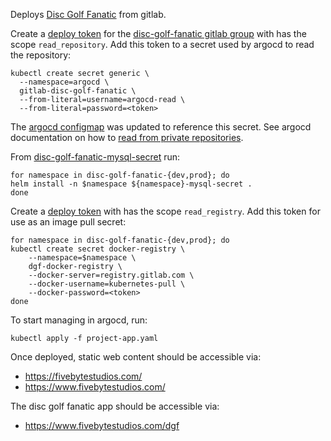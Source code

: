 Deploys [Disc Golf Fanatic][dgf-gitlab] from gitlab.

Create a [deploy token][] for the [disc-golf-fanatic gitlab group][dgf-group]
with has the scope `read_repository`.
Add this token to a secret used by argocd to read the repository:
```
kubectl create secret generic \
  --namespace=argocd \
  gitlab-disc-golf-fanatic \
  --from-literal=username=argocd-read \
  --from-literal=password=<token>
```

The [argocd configmap][] was updated to reference this secret.
See argocd documentation on how to [read from private repositories][argocd-private].

From [disc-golf-fanatic-mysql-secret][] run:
```
for namespace in disc-golf-fanatic-{dev,prod}; do
helm install -n $namespace ${namespace}-mysql-secret .
done
```

Create a [deploy token][] with has the scope `read_registry`.
Add this token for use as an image pull secret:
```
for namespace in disc-golf-fanatic-{dev,prod}; do
kubectl create secret docker-registry \
    --namespace=$namespace \
    dgf-docker-registry \
    --docker-server=registry.gitlab.com \
    --docker-username=kubernetes-pull \
    --docker-password=<token>
done
```

To start managing in argocd, run:
```
kubectl apply -f project-app.yaml
```

Once deployed, static web content should be accessible via:
* https://fivebytestudios.com/
* https://www.fivebytestudios.com/

The disc golf fanatic app should be accessible via:
* https://www.fivebytestudios.com/dgf

[dgf-gitlab]: https://gitlab.com/disc-golf-fanatic
[disc-golf-fanatic-mysql-secret]: https://gitlab.com/disc-golf-fanatic/frolfserver/-/tree/master/charts/disc-golf-fanatic-mysql-secret
[deploy token]: https://docs.gitlab.com/ee/user/project/deploy_tokens/index.html#creating-a-deploy-token
[dgf-group]: https://gitlab.com/groups/disc-golf-fanatic/-/settings/repository#js-deploy-tokens
[argocd configmap]: ../infrastructure/argocd/argocd-cm.yaml
[argocd-private]: https://argoproj.github.io/argo-cd/user-guide/private-repositories/

